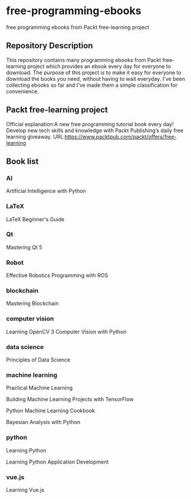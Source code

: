 # free-programming-ebooks
free programming ebooks from Packt free-learning project

## Repository Description
This repository contains many programming ebooks from Packt free-learning project which provides an ebook every day for everyone to download.
The purpose of this project is to make it easy for everyone to download the books you need, without having to wait everyday.
I've been collecting ebooks so far and I've made them a simple classification for convenience.

## Packt free-learning project
Official explanation:A new free programming tutorial book every day! 
Develop new tech skills and knowledge with Packt Publishing’s daily free learning giveaway.
URL:https://www.packtpub.com/packt/offers/free-learning

## Book list

### AI
Artificial Intelligence with Python

### LaTeX
LaTeX Beginner's Guide

### Qt
Mastering Qt 5

### Robot
Effective Robotics Programming with ROS

### blockchain
Mastering Blockchain

### computer vision
Learning OpenCV 3 Computer Vision with Python

### data science
Principles of Data Science

### machine learning 
Practical Machine Learning

Building Machine Learning Projects with TensorFlow

Python Machine Learning Cookbook

Bayesian Analysis with Python

### python 
Learning Python

Learning Python Application Development

### vue.js
Learning Vue.js



